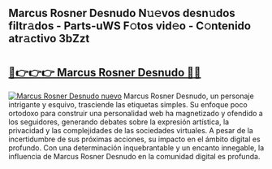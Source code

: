 ## Marcus Rosner Desnudo N𝚞𝚎vos desn𝚞dos filtr𝚊dos - Parts-uWS F𝚘tos vid𝚎o - C𝚘ntenido atr𝚊ctivo 3bZzt

# <h2><a href="http://mb0x8g.tromn.icu/?c=Marcus+Rosner+Desnudo">🔗👉👉👉 Marcus Rosner Desnudo 🔗🔗</a></h2>

[![Marcus Rosner Desnudo nuevo](https://i.imgur.com/pEAQMta.gif)](http://mb0x8g.tromn.icu/?c=Marcus+Rosner+Desnudo)
Marcus Rosner Desnudo, un personaje intrigante y esquivo, trasciende las etiquetas simples. Su enfoque poco ortodoxo para construir una personalidad web ha magnetizado y ofendido a los seguidores, generando debates sobre la expresión artística, la privacidad y las complejidades de las sociedades virtuales. A pesar de la incertidumbre de sus próximas acciones, su impacto en el ámbito digital es profundo. Con una determinación inquebrantable y un encanto innegable, la influencia de Marcus Rosner Desnudo en la comunidad digital es profunda.
